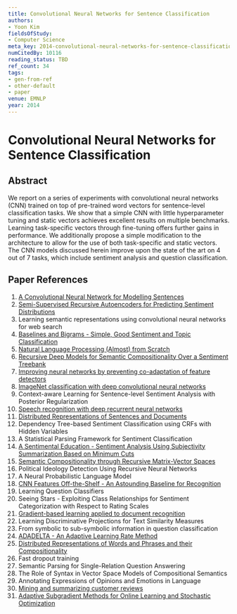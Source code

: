 ```yaml
---
title: Convolutional Neural Networks for Sentence Classification
authors:
- Yoon Kim
fieldsOfStudy:
- Computer Science
meta_key: 2014-convolutional-neural-networks-for-sentence-classification
numCitedBy: 10116
reading_status: TBD
ref_count: 34
tags:
- gen-from-ref
- other-default
- paper
venue: EMNLP
year: 2014
---
```


# Convolutional Neural Networks for Sentence Classification

## Abstract

We report on a series of experiments with convolutional neural networks (CNN) trained on top of pre-trained word vectors for sentence-level classification tasks. We show that a simple CNN with little hyperparameter tuning and static vectors achieves excellent results on multiple benchmarks. Learning task-specific vectors through fine-tuning offers further gains in performance. We additionally propose a simple modification to the architecture to allow for the use of both task-specific and static vectors. The CNN models discussed herein improve upon the state of the art on 4 out of 7 tasks, which include sentiment analysis and question classification.

## Paper References

1. [A Convolutional Neural Network for Modelling Sentences](2014-a-convolutional-neural-network-for-modelling-sentences)
2. [Semi-Supervised Recursive Autoencoders for Predicting Sentiment Distributions](2011-semi-supervised-recursive-autoencoders-for-predicting-sentiment-distributions)
3. Learning semantic representations using convolutional neural networks for web search
4. [Baselines and Bigrams - Simple, Good Sentiment and Topic Classification](2012-baselines-and-bigrams-simple-good-sentiment-and-topic-classification)
5. [Natural Language Processing (Almost) from Scratch](2011-natural-language-processing-almost-from-scratch)
6. [Recursive Deep Models for Semantic Compositionality Over a Sentiment Treebank](2013-recursive-deep-models-for-semantic-compositionality-over-a-sentiment-treebank)
7. [Improving neural networks by preventing co-adaptation of feature detectors](2012-improving-neural-networks-by-preventing-co-adaptation-of-feature-detectors)
8. [ImageNet classification with deep convolutional neural networks](2012-imagenet-classification-with-deep-convolutional-neural-networks)
9. Context-aware Learning for Sentence-level Sentiment Analysis with Posterior Regularization
10. [Speech recognition with deep recurrent neural networks](2013-speech-recognition-with-deep-recurrent-neural-networks)
11. [Distributed Representations of Sentences and Documents](2014-distributed-representations-of-sentences-and-documents)
12. Dependency Tree-based Sentiment Classification using CRFs with Hidden Variables
13. A Statistical Parsing Framework for Sentiment Classification
14. [A Sentimental Education - Sentiment Analysis Using Subjectivity Summarization Based on Minimum Cuts](2004-a-sentimental-education-sentiment-analysis-using-subjectivity-summarization-based-on-minimum-cuts)
15. [Semantic Compositionality through Recursive Matrix-Vector Spaces](2012-semantic-compositionality-through-recursive-matrix-vector-spaces)
16. Political Ideology Detection Using Recursive Neural Networks
17. A Neural Probabilistic Language Model
18. [CNN Features Off-the-Shelf - An Astounding Baseline for Recognition](2014-cnn-features-off-the-shelf-an-astounding-baseline-for-recognition)
19. Learning Question Classifiers
20. Seeing Stars - Exploiting Class Relationships for Sentiment Categorization with Respect to Rating Scales
21. [Gradient-based learning applied to document recognition](1998-lenet5.md)
22. Learning Discriminative Projections for Text Similarity Measures
23. From symbolic to sub-symbolic information in question classification
24. [ADADELTA - An Adaptive Learning Rate Method](2012-adadelta-an-adaptive-learning-rate-method)
25. [Distributed Representations of Words and Phrases and their Compositionality](2013-distributed-representations-of-words-and-phrases-and-their-compositionality)
26. Fast dropout training
27. Semantic Parsing for Single-Relation Question Answering
28. The Role of Syntax in Vector Space Models of Compositional Semantics
29. Annotating Expressions of Opinions and Emotions in Language
30. [Mining and summarizing customer reviews](2004-mining-and-summarizing-customer-reviews)
31. [Adaptive Subgradient Methods for Online Learning and Stochastic Optimization](2010-adaptive-subgradient-methods-for-online-learning-and-stochastic-optimization)
